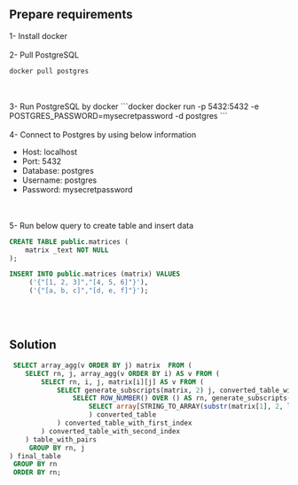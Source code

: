 ## Prepare requirements

1- Install docker
<br>
<br>
2- Pull PostgreSQL
```docker
docker pull postgres
```
<br>
<br>
3- Run PostgreSQL by docker
```docker
docker run -p 5432:5432 -e POSTGRES_PASSWORD=mysecretpassword -d postgres
```
<br>
<br>
4- Connect to Postgres by using below information

- Host: localhost
- Port: 5432
- Database: postgres
- Username: postgres
- Password: mysecretpassword 
<br>
<br>
5- Run below query to create table and insert data

```sql
CREATE TABLE public.matrices (
	matrix _text NOT NULL
);

INSERT INTO public.matrices (matrix) VALUES
	 ('{"[1, 2, 3]","[4, 5, 6]"}'),
	 ('{"[a, b, c]","[d, e, f]"}');
```
<br>
<br>

## Solution

```sql
 SELECT array_agg(v ORDER BY j) matrix  FROM (
    SELECT rn, j, array_agg(v ORDER BY i) AS v FROM (
        SELECT rn, i, j, matrix[i][j] AS v FROM (
            SELECT generate_subscripts(matrix, 2) j, converted_table_with_first_index.* FROM (
                SELECT ROW_NUMBER() OVER () AS rn, generate_subscripts(matrix, 1) AS i, matrix FROM (
                    SELECT array[STRING_TO_ARRAY(substr(matrix[1], 2, length(matrix[1]) - 2), ','), STRING_TO_ARRAY(substr(matrix[2], 2, length(matrix[1]) - 2), ',')] as matrix  FROM matrices
                    ) converted_table
            ) converted_table_with_first_index
        ) converted_table_with_second_index
    ) table_with_pairs
     GROUP BY rn, j
) final_table
 GROUP BY rn
 ORDER BY rn;
```
